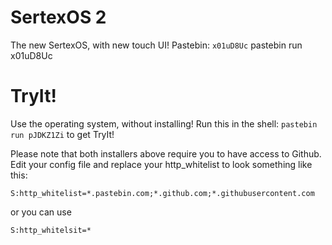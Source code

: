 SertexOS 2
==========
The new SertexOS, with new touch UI!
Pastebin: ```x01uD8Uc```
pastebin run x01uD8Uc

TryIt!
==========
Use the operating system, without installing!
Run this in the shell: ```pastebin run pJDKZ1Zi``` to get TryIt!

Please note that both installers above require you to have access to Github.
Edit your config file and replace your http_whitelist to look something like this:
```
S:http_whitelist=*.pastebin.com;*.github.com;*.githubusercontent.com
```
or you can use
```
S:http_whitelsit=*
```
